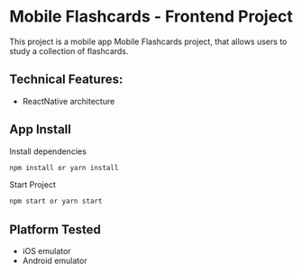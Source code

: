 # Mobile Flashcards - Frontend Project

This project is a mobile app Mobile Flashcards project, that allows users to study a collection of flashcards.

## Technical Features:

- ReactNative architecture

## App Install

Install dependencies

```bash
npm install or yarn install
```

Start Project

```bash
npm start or yarn start
```

## Platform Tested

* iOS emulator
* Android emulator
